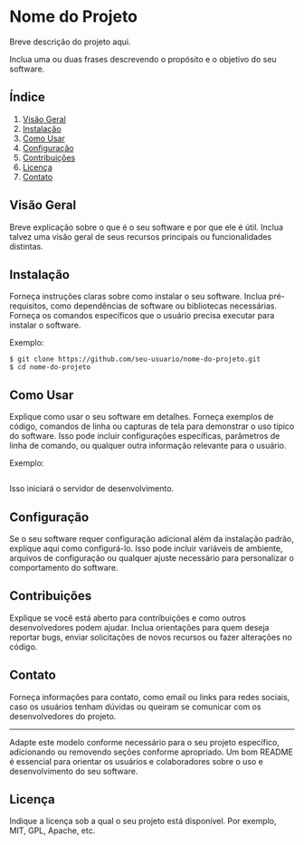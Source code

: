 # Nome do Projeto

Breve descrição do projeto aqui.

Inclua uma ou duas frases descrevendo o propósito e o objetivo do seu software.

## Índice

1. [Visão Geral](#visão-geral)
2. [Instalação](#instalação)
3. [Como Usar](#como-usar)
4. [Configuração](#configuração)
5. [Contribuições](#contribuições)
6. [Licença](#licença)
7. [Contato](#contato)

## Visão Geral

Breve explicação sobre o que é o seu software e por que ele é útil. Inclua talvez uma visão geral de seus recursos principais ou funcionalidades distintas.

## Instalação

Forneça instruções claras sobre como instalar o seu software. Inclua pré-requisitos, como dependências de software ou bibliotecas necessárias. Forneça os comandos específicos que o usuário precisa executar para instalar o software.

Exemplo:

```
$ git clone https://github.com/seu-usuario/nome-do-projeto.git
$ cd nome-do-projeto
```

## Como Usar

Explique como usar o seu software em detalhes. Forneça exemplos de código, comandos de linha ou capturas de tela para demonstrar o uso típico do software. Isso pode incluir configurações específicas, parâmetros de linha de comando, ou qualquer outra informação relevante para o usuário.

Exemplo:

```bash

```

Isso iniciará o servidor de desenvolvimento.

## Configuração

Se o seu software requer configuração adicional além da instalação padrão, explique aqui como configurá-lo. Isso pode incluir variáveis de ambiente, arquivos de configuração ou qualquer ajuste necessário para personalizar o comportamento do software.

## Contribuições

Explique se você está aberto para contribuições e como outros desenvolvedores podem ajudar. Inclua orientações para quem deseja reportar bugs, enviar solicitações de novos recursos ou fazer alterações no código.

## Contato

Forneça informações para contato, como email ou links para redes sociais, caso os usuários tenham dúvidas ou queiram se comunicar com os desenvolvedores do projeto.

---

Adapte este modelo conforme necessário para o seu projeto específico, adicionando ou removendo seções conforme apropriado. Um bom README é essencial para orientar os usuários e colaboradores sobre o uso e desenvolvimento do seu software.

## Licença

Indique a licença sob a qual o seu projeto está disponível. Por exemplo, MIT, GPL, Apache, etc.
